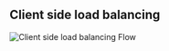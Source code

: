 Client side load balancing
---

![Client side load balancing Flow](resources/image/client-side-load-balancing-flow.png)